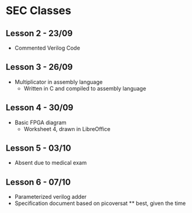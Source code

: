 # SEC Classes

## Lesson 2 - 23/09
* Commented Verilog Code

## Lesson 3 - 26/09
* Multiplicator in assembly language
  * Written in C and compiled to assembly language

## Lesson 4 - 30/09
* Basic FPGA diagram
  * Worksheet 4, drawn in LibreOffice

## Lesson 5 - 03/10
* Absent due to medical exam

## Lesson 6 - 07/10
* Parameterized verilog adder
* Specification document based on picoversat
** best, given the time 
